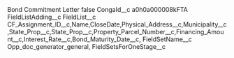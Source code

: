 <?xml version="1.0" encoding="UTF-8"?>
<CustomMetadata xmlns="http://soap.sforce.com/2006/04/metadata" xmlns:xsi="http://www.w3.org/2001/XMLSchema-instance" xmlns:xsd="http://www.w3.org/2001/XMLSchema">
    <label>Bond Commitment Letter</label>
    <protected>false</protected>
    <values>
        <field>CongaId__c</field>
        <value xsi:type="xsd:string">a0h0a000008kFTA</value>
    </values>
    <values>
        <field>FieldListAdding__c</field>
        <value xsi:nil="true"/>
    </values>
    <values>
        <field>FieldList__c</field>
        <value xsi:type="xsd:string">CF_Assignment_ID__c,Name,CloseDate,Physical_Address__c,Municipality__c,State_Prop__c,State_Prop__c,Property_Parcel_Number__c,Financing_Amount__c,Interest_Rate__c,Bond_Maturity_Date__c,</value>
    </values>
    <values>
        <field>FieldSetName__c</field>
        <value xsi:type="xsd:string">Opp_doc_generator_general,</value>
    </values>
    <values>
        <field>FieldSetsForOneStage__c</field>
        <value xsi:nil="true"/>
    </values>
</CustomMetadata>
